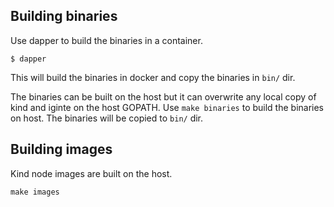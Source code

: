 ## Building binaries

Use dapper to build the binaries in a container.
```
$ dapper
```
This will build the binaries in docker and copy the binaries in `bin/` dir.

The binaries can be built on the host but it can overwrite any local copy of
kind and iginte on the host GOPATH. Use `make binaries` to build the binaries on
host. The binaries will be copied to `bin/` dir.


## Building images

Kind node images are built on the host.
```
make images
```
